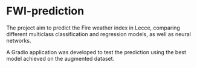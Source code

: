 # FWI-prediction
The project aim to predict the Fire weather index in Lecce, comparing different multiclass classification and regression models, as well as neural networks.

A Gradio application was developed to test the prediction using the best model achieved on the augmented dataset.
